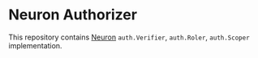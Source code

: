 # Neuron Authorizer

This repository contains [Neuron](https://github.com/neuronlabs/neuron) `auth.Verifier`, `auth.Roler`, `auth.Scoper` implementation. 